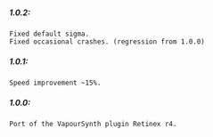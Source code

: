 ##### 1.0.2:
    Fixed default sigma.
    Fixed occasional crashes. (regression from 1.0.0)

##### 1.0.1:
    Speed improvement ~15%.

##### 1.0.0:
    Port of the VapourSynth plugin Retinex r4.
